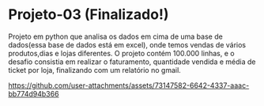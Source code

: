 # Projeto-03 (Finalizado!)
Projeto em python que analisa os dados em cima de uma base de dados(essa base de dados está em excel), onde temos vendas de vários produtos,dias e lojas diferentes. O projeto contém 100.000 linhas, e o desafio consistia em realizar o faturamento, quantidade vendida e média de ticket por loja, finalizando com um relatório no gmail.




https://github.com/user-attachments/assets/73147582-6642-4337-aaac-bb774d94b366

